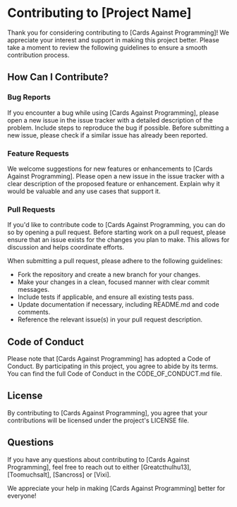 # Contributing to [Project Name]

Thank you for considering contributing to [Cards Against Programming]! We appreciate your interest and support in making this project better. Please take a moment to review the following guidelines to ensure a smooth contribution process.

## How Can I Contribute?

### Bug Reports

If you encounter a bug while using [Cards Against Programming], please open a new issue in the issue tracker with a detailed description of the problem. Include steps to reproduce the bug if possible. Before submitting a new issue, please check if a similar issue has already been reported.

### Feature Requests

We welcome suggestions for new features or enhancements to [Cards Against Programming]. Please open a new issue in the issue tracker with a clear description of the proposed feature or enhancement. Explain why it would be valuable and any use cases that support it.

### Pull Requests

If you'd like to contribute code to [Cards Against Programming, you can do so by opening a pull request. Before starting work on a pull request, please ensure that an issue exists for the changes you plan to make. This allows for discussion and helps coordinate efforts.

When submitting a pull request, please adhere to the following guidelines:
- Fork the repository and create a new branch for your changes.
- Make your changes in a clean, focused manner with clear commit messages.
- Include tests if applicable, and ensure all existing tests pass.
- Update documentation if necessary, including README.md and code comments.
- Reference the relevant issue(s) in your pull request description.

## Code of Conduct

Please note that [Cards Against Programming] has adopted a Code of Conduct. By participating in this project, you agree to abide by its terms. You can find the full Code of Conduct in the CODE_OF_CONDUCT.md file.

## License

By contributing to [Cards Against Programming], you agree that your contributions will be licensed under the project's LICENSE file.

## Questions

If you have any questions about contributing to [Cards Against Programming], feel free to reach out to either [Greatcthulhu13], [Toomuchsalt], [Sancross] or [Vixi].

We appreciate your help in making [Cards Against Programming] better for everyone!
